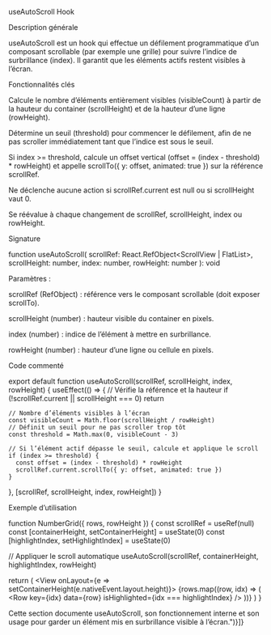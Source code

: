 useAutoScroll Hook

Description générale

useAutoScroll est un hook qui effectue un défilement programmatique d’un composant scrollable (par exemple une grille) pour suivre l’indice de surbrillance (index). Il garantit que les éléments actifs restent visibles à l’écran.

Fonctionnalités clés

Calcule le nombre d’éléments entièrement visibles (visibleCount) à partir de la hauteur du container (scrollHeight) et de la hauteur d’une ligne (rowHeight).

Détermine un seuil (threshold) pour commencer le défilement, afin de ne pas scroller immédiatement tant que l’indice est sous le seuil.

Si index >= threshold, calcule un offset vertical (offset = (index - threshold) * rowHeight) et appelle scrollTo({ y: offset, animated: true }) sur la référence scrollRef.

Ne déclenche aucune action si scrollRef.current est null ou si scrollHeight vaut 0.

Se réévalue à chaque changement de scrollRef, scrollHeight, index ou rowHeight.

Signature

function useAutoScroll(
  scrollRef: React.RefObject<ScrollView | FlatList>,
  scrollHeight: number,
  index: number,
  rowHeight: number
): void

Paramètres :

scrollRef (RefObject) : référence vers le composant scrollable (doit exposer scrollTo).

scrollHeight (number) : hauteur visible du container en pixels.

index (number) : indice de l’élément à mettre en surbrillance.

rowHeight (number) : hauteur d’une ligne ou cellule en pixels.

Code commenté

export default function useAutoScroll(scrollRef, scrollHeight, index, rowHeight) {
  useEffect(() => {
    // Vérifie la référence et la hauteur
    if (!scrollRef.current || scrollHeight === 0) return

    // Nombre d’éléments visibles à l’écran
    const visibleCount = Math.floor(scrollHeight / rowHeight)
    // Définit un seuil pour ne pas scroller trop tôt
    const threshold = Math.max(0, visibleCount - 3)

    // Si l’élément actif dépasse le seuil, calcule et applique le scroll
    if (index >= threshold) {
      const offset = (index - threshold) * rowHeight
      scrollRef.current.scrollTo({ y: offset, animated: true })
    }
  }, [scrollRef, scrollHeight, index, rowHeight])
}

Exemple d’utilisation

function NumberGrid({ rows, rowHeight }) {
  const scrollRef = useRef(null)
  const [containerHeight, setContainerHeight] = useState(0)
  const [highlightIndex, setHighlightIndex] = useState(0)

  // Appliquer le scroll automatique
  useAutoScroll(scrollRef, containerHeight, highlightIndex, rowHeight)

  return (
    <View onLayout={e => setContainerHeight(e.nativeEvent.layout.height)}>
      <ScrollView ref={scrollRef}>
        {rows.map((row, idx) => (
          <Row key={idx} data={row} isHighlighted={idx === highlightIndex} />
        ))}
      </ScrollView>
    </View>
  )
}

Cette section documente useAutoScroll, son fonctionnement interne et son usage pour garder un élément mis en surbrillance visible à l’écran.")}]}